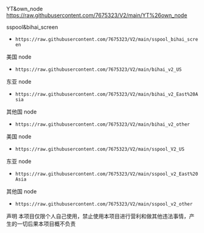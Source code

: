 
YT&own_node
https://raw.githubusercontent.com/7675323/V2/main/YT%26own_node

sspool&bihai_screen
- `https://raw.githubusercontent.com/7675323/V2/main/sspool_bihai_screen`

美国 node
- `https://raw.githubusercontent.com/7675323/V2/main/bihai_v2_US`
 
东亚 node
- `https://raw.githubusercontent.com/7675323/V2/main/bihai_v2_East%20Asia`

其他国 node
- `https://raw.githubusercontent.com/7675323/V2/main/bihai_v2_other`

美国 node
- `https://raw.githubusercontent.com/7675323/V2/main/sspool_V2_US`
 
东亚 node
- `https://raw.githubusercontent.com/7675323/V2/main/sspool_v2_East%20Asia`

其他国 node
- `https://raw.githubusercontent.com/7675323/V2/main/sspool_v2_other`



声明
本项目仅限个人自己使用，禁止使用本项目进行营利和做其他违法事情，产生的一切后果本项目概不负责
